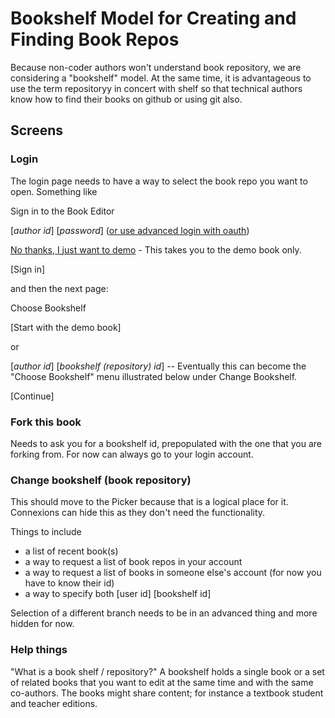 # Bookshelf Model for Creating and Finding Book Repos

Because non-coder authors won't understand book repository, we are considering a "bookshelf" model. At the same time,
it is advantageous to use the term repositoryy in concert with shelf so that technical authors know how to find their books
on github or using git also.

## Screens

### Login
The login page needs to  have a way to select the book repo you want to open. 
Something like

Sign in to the Book Editor

[*author id*]  \[*password*\] ([or use advanced login with oauth](www.google.com))

[No thanks, I just want to demo](www.google.com) - This takes you to the demo book only.

[Sign in]

and then the next page:

Choose Bookshelf

[Start with the demo book]

or 

[*author id*] [*bookshelf (repository) id*]  -- Eventually this can become the "Choose Bookshelf" menu illustrated
below under Change Bookshelf.

[Continue]

### Fork this book

Needs to ask you for a bookshelf id, prepopulated with the one that you are forking from. For now can always go to your
login account.

### Change bookshelf (book repository)

This should move to the Picker because that is a logical place for it. Connexions can hide this as they don't
need the functionality. 

Things to include
 * a list of recent book(s)
 * a way to request a list of book repos in your account
 * a way to request a list of books in someone else's account (for now you have to know their id)
 * a way to specify both [user id] [bookshelf id]

Selection of a different branch needs to be in an advanced thing and more hidden for now.

### Help things

"What is a book shelf / repository?" A bookshelf holds a single book or a set of related books that you want to edit at 
the same time and with the same co-authors. The books might share content; for instance a textbook student and teacher
editions. 
